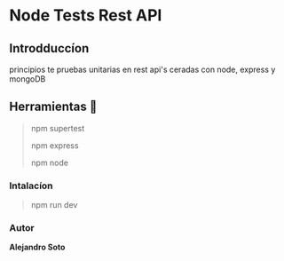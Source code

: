 # Node Tests Rest API

## Introdduccíon

principios te pruebas unitarias en rest api's 
ceradas con node, express y mongoDB


## Herramientas 🦾 

> npm supertest
> 
> npm express
> 
> npm node

### Intalacíon

>
> npm run dev
> 

### Autor

**Alejandro Soto**
